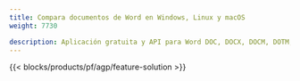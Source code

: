 ```yaml
---
title: Compara documentos de Word en Windows, Linux y macOS 
weight: 7730

description: Aplicación gratuita y API para Word DOC, DOCX, DOCM, DOTM, RTF, DOT y ODT Comparación
---
```


{{< blocks/products/pf/agp/feature-solution >}} 

